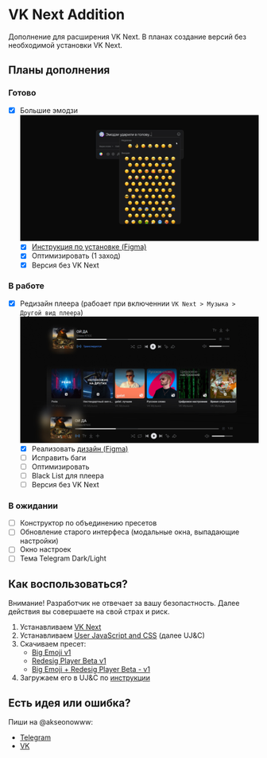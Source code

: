 # VK Next Addition

Дополнение для расширения VK Next. В планах создание версий без необходимой установки VK Next.

## Планы дополнения

### Готово

- [x] Большие эмодзи
      ![Cover big emoji](Big%20Emoji/cover_big_emoji.jpg)
  - [x] [Инструкция по установке (Figma)](<[/ZYc6N8TKc3xS5Z7on0ehsI/VK-Next-(%D0%B8%D0%B4%D0%B5%D0%B8)?type=design&node-id=102-710&mode=design](https://www.figma.com/proto/ZYc6N8TKc3xS5Z7on0ehsI/VK-Next-(%D0%B8%D0%B4%D0%B5%D0%B8)?page-id=102%3A710&type=design&node-id=102-713&viewport=79%2C221%2C0.1&scaling=min-zoom&mode=design)>)
  - [x] Оптимизировать (1 заход)
  - [x] Версия без VK Next

### В работе

- [x] Редизайн плеера (рабоает при включеннии `VK Next > Музыка > Другой вид плеера`)
      ![Cover big emoji](Redesign%20Player/cover_redesign_player.jpg)
  - [x] Реализовать [дизайн (Figma)](<https://www.figma.com/file/ZYc6N8TKc3xS5Z7on0ehsI/VK-Next-(%D0%B8%D0%B4%D0%B5%D0%B8)?type=design&node-id=0-1&mode=design>)
  - [ ] Исправить баги
  - [ ] Оптимизировать
  - [ ] Black List для плеера
  - [ ] Версия без VK Next

### В ожидании

- [ ] Конструктор по объединению пресетов
- [ ] Обновление старого интерфеса (модальные окна, выпадающие настройки)
- [ ] Окно настроек
- [ ] Тема Telegram Dark/Light

## Как воспользоваться?

Внимание! Разработчик не отвечает за вашу безопастность. Далее действия вы совершаете на свой страх и риск.

1. Устанавливаем [VK Next](https://vknext.net/)
2. Устанавливаем [User JavaScript and CSS](https://chrome.google.com/webstore/detail/user-javascript-and-css/nbhcbdghjpllgmfilhnhkllmkecfmpld) (далее UJ&C)
3. Скачиваем пресет:
   - [Big Emoji v1](Big%20Emoji/Big_Emoji_v1.json)
   - [Redesig Player Beta v1](Redesign%20Player\Redesign_Player_Beta_v1.json)
   - [Big Emoji + Redesig Player Beta - v1](Big_Emoje__Redesign_Player_Beta__v1.json)
4. Загружаем его в UJ&C по [инструкции](<https://www.figma.com/proto/ZYc6N8TKc3xS5Z7on0ehsI/VK-Next-(%D0%B8%D0%B4%D0%B5%D0%B8)?page-id=0%3A1&type=design&node-id=1-346&viewport=459%2C445%2C0.22&scaling=min-zoom&mode=design>)

## Есть идея или ошибка?

Пиши на @akseonowww:

- [Telegram](https://t.me/akseonowww)
- [VK](https://vk.com/akseonowww)
